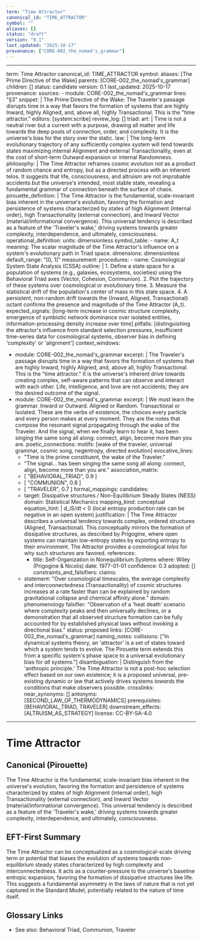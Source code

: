 ```yaml
---
term: "Time Attractor"
canonical_id: "TIME_ATTRACTOR"
symbol: ""
aliases: []
status: "draft"
version: "0.1"
last_updated: "2025-10-17"
provenance: ["CORE-002_the_nomad's_grammar"]
---
```


---
term: Time Attractor
canonical_id: TIME_ATTRACTOR
symbol: 
aliases: [The Prime Directive of the Wake]
parents: [CORE-002_the_nomad's_grammar]
children: []
status: candidate
version: 0.1
last_updated: 2025-10-17
provenance:
  sources:
    - module: CORE-002_the_nomad's_grammar
      lines: "§3"
      snippet: |
        The Prime Directive of the Wake: The Traveler's passage disrupts time in a way that favors the formation of systems that are highly Inward, highly Aligned, and, above all, highly Transactional. This is the "time attractor."
  editors: [system:scribe]
  review_log: []
triad:
  art: |
    Time is not a neutral river but a current with a purpose, drawing all matter and life towards the deep pools of connection, order, and complexity. It is the universe's bias for the story over the static.
  law: |
    The long-term evolutionary trajectory of any sufficiently complex system will tend towards states maximizing internal Alignment and external Transactionality, even at the cost of short-term Outward expansion or internal Randomness.
  philosophy: |
    The Time Attractor reframes cosmic evolution not as a product of random chance and entropy, but as a directed process with an inherent telos. It suggests that life, consciousness, and altruism are not improbable accidents but the universe's intended, most stable state, revealing a fundamental grammar of connection beneath the surface of chaos.
pirouette_definition: |
  The Time Attractor is the fundamental, scale-invariant bias inherent in the universe's evolution, favoring the formation and persistence of systems characterized by states of high Alignment (internal order), high Transactionality (external connection), and Inward Vector (material/informational convergence). This universal tendency is described as a feature of the 'Traveler's wake,' driving systems towards greater complexity, interdependence, and ultimately, consciousness.
operational_definition:
  units: dimensionless
  symbol_table:
    - name: Α_t
      meaning: The scalar magnitude of the Time Attractor's influence on a system's evolutionary path in Triad space.
      dimensions: dimensionless
      default_range: "[0, 1]"
  measurement:
    procedures:
      - name: Cosmological System State Analysis (CSSA)
        outline: |
          1. Define a state space for a population of systems (e.g., galaxies, ecosystems, societies) using the Behavioral Triad axes (Vector, Cohesion, Communion).
          2. Plot the trajectory of these systems over cosmological or evolutionary time.
          3. Measure the statistical drift of the population's center of mass in this state space.
          4. A persistent, non-random drift towards the {Inward, Aligned, Transactional} octant confirms the presence and magnitude of the Time Attractor (Α_t).
        expected_signals: [long-term increase in cosmic structure complexity, emergence of symbiotic network dominance over isolated entities, information-processing density increase over time]
        pitfalls: [distinguishing the attractor's influence from standard selection pressures, insufficient time-series data for cosmological systems, observer bias in defining 'complexity' or 'alignment']
context_windows:
  - module: CORE-002_the_nomad's_grammar
    excerpt: |
      The Traveler's passage disrupts time in a way that favors the formation of systems that are highly Inward, highly Aligned, and, above all, highly Transactional. This is the "time attractor." It is the universe's inherent drive towards creating complex, self-aware patterns that can observe and interact with each other. Life, intelligence, and love are not accidents; they are the desired outcome of the signal.
  - module: CORE-002_the_nomad's_grammar
    excerpt: |
      We must learn the grammar. Inward or Outward. Aligned or Random. Transactional or Isolated. These are the verbs of existence, the choices every particle and every person makes at every moment. They are the notes that compose the resonant signal propagating through the wake of the Traveler. And the signal, when we finally learn to hear it, has been singing the same song all along: connect, align, become more than you are.
poetic_connections:
  motifs: [wake of the traveler, universal grammar, cosmic song, negentropy, directed evolution]
  evocative_lines:
    - "Time is the prime constituent, the wake of the Traveler."
    - "The signal... has been singing the same song all along: connect, align, become more than you are."
  association_matrix:
    - [ "BEHAVIORAL_TRIAD", 0.9 ]
    - [ "COMMUNION", 0.8 ]
    - [ "TRAVELER", 0.7 ]
formal_mappings:
  candidates:
    - target: Dissipative structures / Non-Equilibrium Steady States (NESS)
      domain: Statistical Mechanics
      mapping_kind: conceptual
      equation_hint: |
        d_iS/dt < 0 (local entropy production rate can be negative in an open system)
      justification: |
        The Time Attractor describes a universal tendency towards complex, ordered structures (Aligned, Transactional). This conceptually mirrors the formation of dissipative structures, as described by Prigogine, where open systems can maintain low-entropy states by exporting entropy to their environment. The Attractor provides a cosmological *telos* for why such structures are favored.
      references:
        - title: Self-Organization in Nonequilibrium Systems
          where: Wiley (Prigogine & Nicolis)
          date: 1977-01-01
      confidence: 0.3
  adopted: []
constraints_and_falsifiers:
  claims:
    - statement: "Over cosmological timescales, the average complexity and interconnectedness (Transactionality) of cosmic structures increases at a rate faster than can be explained by random gravitational collapse and chemical affinity alone."
      domain: phenomenology
      falsifier: "Observation of a 'heat death' scenario where complexity peaks and then universally declines, or a demonstration that all observed structure formation can be fully accounted for by established physical laws without invoking a directional bias."
      status: proposed
      links: [CORE-002_the_nomad's_grammar]
naming_notes:
  collisions: ["In dynamical systems theory, an 'attractor' is a set of states toward which a system tends to evolve. The Pirouette term extends this from a specific system's phase space to a universal evolutionary bias for *all* systems."]
  disambiguation: |
    Distinguish from the 'anthropic principle.' The Time Attractor is not a post-hoc selection effect based on our own existence; it is a proposed universal, pre-existing dynamic or law that actively drives systems *towards* the conditions that make observers possible.
crosslinks:
  near_synonyms: []
  antonyms: [SECOND_LAW_OF_THERMODYNAMICS]
  prerequisites: [BEHAVIORAL_TRIAD, TRAVELER]
  downstream_effects: [ALTRUISM_AS_STRATEGY]
license: CC-BY-SA-4.0
---

# Time Attractor

## Canonical (Pirouette)
The Time Attractor is the fundamental, scale-invariant bias inherent in the universe's evolution, favoring the formation and persistence of systems characterized by states of high Alignment (internal order), high Transactionality (external connection), and Inward Vector (material/informational convergence). This universal tendency is described as a feature of the 'Traveler's wake,' driving systems towards greater complexity, interdependence, and ultimately, consciousness.

## EFT-First Summary
The Time Attractor can be conceptualized as a cosmological-scale driving term or potential that biases the evolution of systems towards non-equilibrium steady states characterized by high complexity and interconnectedness. It acts as a counter-pressure to the universe's baseline entropic expansion, favoring the formation of dissipative structures like life. This suggests a fundamental asymmetry in the laws of nature that is not yet captured in the Standard Model, potentially related to the nature of time itself.

## Glossary Links
- See also: Behavioral Triad, Communion, Traveler